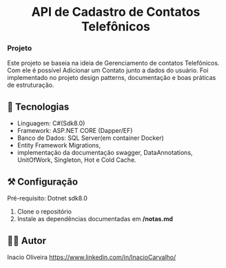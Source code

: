 
<h1 align="center">
API de Cadastro de Contatos Telefônicos
</h1>

### Projeto
Este projeto se baseia na ideia de Gerenciamento de contatos Telefônicos. Com ele é possível Adicionar um Contato junto a dados do usuário. Foi implementado no projeto design patterns, documentação e boas práticas de estruturação.
## 🥷 Tecnologias

- Linguagem: C#(Sdk8.0) 
- Framework: ASP.NET CORE (Dapper/EF)
- Banco de Dados: SQL Server(em container Docker)
- Entity Framework Migrations,
- implementação da documentação swagger, DataAnnotations, UnitOfWork, Singleton, Hot e Cold Cache.

## ⚒️ Configuração
Pré-requisito: Dotnet sdk8.0
1. Clone o repositório
2. Instale as dependências documentadas em **/notas.md**

## 👩‍💻 Autor
Inacio Oliveira
https://www.linkedin.com/in/InacioCarvalho/
